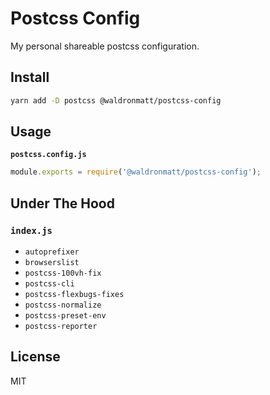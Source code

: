 # Postcss Config

My personal shareable postcss configuration.

## Install

```bash
yarn add -D postcss @waldronmatt/postcss-config
```

## Usage

**`postcss.config.js`**

```js
module.exports = require('@waldronmatt/postcss-config');
```

## Under The Hood

### `index.js`

- `autoprefixer`
- `browserslist`
- `postcss-100vh-fix`
- `postcss-cli`
- `postcss-flexbugs-fixes`
- `postcss-normalize`
- `postcss-preset-env`
- `postcss-reporter`

## License

MIT
